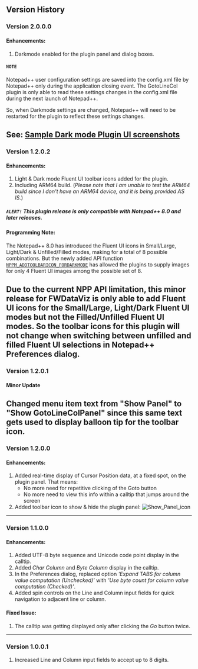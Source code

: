## Version History

### Version 2.0.0.0
#### Enhancements:
1. Darkmode enabled for the plugin panel and dialog boxes.

#### `NOTE` 
Notepad++ user configuration settings are saved into the config.xml file by Notepad++ only during the application closing event. The GotoLineCol plugin is only able to read these settings changes in the config.xml file during the next launch of Notepad++.

So, when Darkmode settings are changed, Notepad++ will need to be restarted for the plugin to reflect these settings changes.

See: [Sample Dark mode Plugin UI screenshots](https://github.com/shriprem/Goto-Line-Col-NPP-Plugin/blob/master/DarkModeUI.md)
---

### Version 1.2.0.2
#### Enhancements:
1. Light & Dark mode Fluent UI toolbar icons added for the plugin.
2. Including ARM64 build. (_Please note that I am unable to test the ARM64 build since I don't have an ARM64 device, and it is being provided AS IS._)

##### _`ALERT!` This plugin release is only compatible with Notepad++ 8.0 and later releases._

#### Programming Note:
The Notepad++ 8.0 has introduced the Fluent UI icons in Small/Large, Light/Dark & Unfilled/Filled modes, making for a total of 8 possible combinations. But the newly added API function [`NPPM_ADDTOOLBARICON_FORDARKMODE`](https://github.com/notepad-plus-plus/notepad-plus-plus/commit/8a898bae3f84c03c44aaed25001e9fa1ddfa09aa) has allowed the plugins to supply images for only 4 Fluent UI images among the possible set of 8.

Due to the current NPP API limitation, this minor release for FWDataViz is only able to add Fluent UI icons for the Small/Large, Light/Dark Fluent UI modes but not the Filled/Unfilled Fluent UI modes. So the toolbar icons for this plugin will not change when switching between unfilled and filled Fluent UI selections in Notepad++ Preferences dialog.
---

### Version 1.2.0.1
#### Minor Update

Changed menu item text from "Show Panel" to "Show GotoLineColPanel" since this same text gets used to display balloon tip for the toolbar icon.
---

### Version 1.2.0.0
#### Enhancements:
1. Added real-time display of Cursor Position data, at a fixed spot, on the plugin panel. That means:
    * No more need for repetitive clicking of the Goto button
    * No more need to view this info within a calltip that jumps around the screen
2. Added toolbar icon to show & hide the plugin panel:
![Show_Panel_icon](https://raw.githubusercontent.com/shriprem/Goto-Line-Col-NPP-Plugin/master/images/show_panel_toolbutton.png)
---

### Version 1.1.0.0
#### Enhancements:
1. Added UTF-8 byte sequence and Unicode code point display in the calltip.
2. Added *Char Column* and *Byte Column* display in the calltip.
3. In the Preferences dialog, replaced option *'Expand TABS for column value computation (Unchecked)'* with *'Use byte count for column value computation (Checked)'*.
4. Added spin controls on the Line and Column input fields for quick navigation to adjacent line or column.

#### Fixed Issue:
1. The calltip was getting displayed only after clicking the *Go* button twice.
---

### Version 1.0.0.1
1. Increased Line and Column input fields to accept up to 8 digits.


